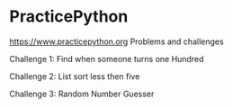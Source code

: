 # PracticePython
https://www.practicepython.org Problems and challenges

Challenge 1:  Find when someone turns one Hundred

Challenge 2:  List sort less then five

Challenge 3: Random Number Guesser
